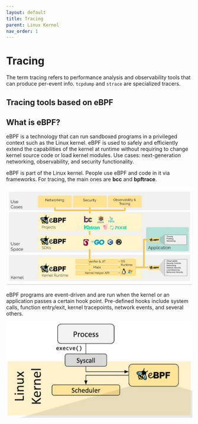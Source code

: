 ```yaml
---
layout: default
title: Tracing
parent: Linux Kernel
nav_order: 1
---
```


# Tracing

The term tracing refers to performance analysis and observability tools that can produce per-event info. `tcpdump` and `strace` are specialized tracers.

## Tracing tools based on eBPF

## What is eBPF?

eBPF is a technology that can run sandboxed programs in a privileged context such as the Linux kernel. eBPF is used to safely and efficiently extend the capabilities of the kernel at runtime without requiring to change kernel source code or load kernel modules. Use cases: next-generation networking, observability, and security functionality.

eBPF is part of the Linux kernel. People use eBPF and code in it via frameworks. For tracing, the main ones are **bcc** and **bpftrace**. 

![ebpf](../../assets/img/ebpf.png)

eBPF programs are event-driven and are run when the kernel or an application passes a certain hook point. Pre-defined hooks include system calls, function entry/exit, kernel tracepoints, network events, and several others.

![ebpf_2](../../assets/img/ebpf_2.png)
